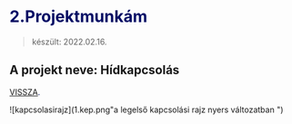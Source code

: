 # <span style="color:#000C66"> 2.Projektmunkám </span>
> készült: 2022.02.16.

## A projekt neve: Hídkapcsolás

<span style="color:#000C66"> [VISSZA](https://ciganyvajda2005.github.io/Szabo-Kristof-Portfolio-/). </span>

![kapcsolasirajz](1.kep.png"a legelső kapcsolási rajz nyers változatban ")



